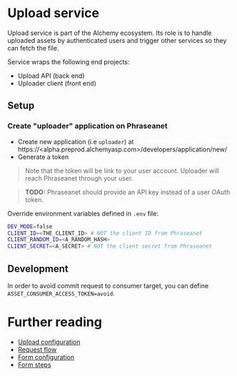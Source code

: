 # Upload service

Upload service is part of the Alchemy ecosystem.
Its role is to handle uploaded assets by authenticated users and trigger other services so they can fetch the file.

Service wraps the following end projects:
- Upload API (back end)
- Uploader client (front end)

## Setup

### Create "uploader" application on Phraseanet

- Create new application (i.e `uploader`) at https://<alpha.preprod.alchemyasp.com>/developers/application/new/
- Generate a token

> Note that the token will be link to your user account. Uploader will reach Phraseanet through your user.

> **TODO:** Phraseanet should provide an API key instead of a user OAuth token.

Override environment variables defined in `.env` file:

```bash
DEV_MODE=false
CLIENT_ID=<THE_CLIENT_ID> # NOT the client ID from Phraseanet
CLIENT_RANDOM_ID=<A_RANDOM_HASH>
CLIENT_SECRET=<A_SECRET> # NOT the client secret from Phraseanet
```

## Development

In order to avoid commit request to consumer target, you can define `ASSET_CONSUMER_ACCESS_TOKEN=avoid`.

# Further reading

- [Upload configuration](./doc/configuration.md)
- [Request flow](./doc/request_flow.md)
- [Form configuration](./doc/form_config.md)
- [Form steps](./doc/form-steps.md)
